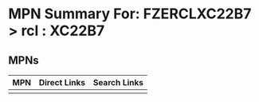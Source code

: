 



# MPN Summary For: FZERCLXC22B7 > rcl : XC22B7

## MPNs
  

|MPN|Direct Links|Search Links|
| :--- | :--- | :--- |
||||
